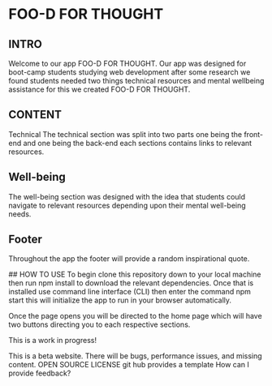 # FOO-D FOR THOUGHT
## INTRO
Welcome to our app FOO-D FOR THOUGHT. Our app was designed for boot-camp students studying web development after some research we found students needed two things technical resources and mental wellbeing assistance for this we created FOO-D FOR THOUGHT. 

## CONTENT
Technical
The technical section was split into two parts one being the front-end and one being the back-end each sections contains links to relevant resources. 

## Well-being
The well-being section was designed with the idea that students could navigate to relevant resources depending upon their mental well-being needs.

## Footer
Throughout the app the footer will provide a random inspirational quote.

## HOW TO USE
To begin clone this repository down to your local machine then run npm install to download the relevant dependencies. Once that is installed use command line interface (CLI) then enter the command npm start this will initialize the app to run in your browser automatically.  

Once the page opens you will be directed to the home page which will have two buttons directing you to each respective sections.

This is a work in progress!

This is a beta website. There will be bugs, performance issues, and missing content.
OPEN SOURCE LICENSE git hub provides a template
How can I provide feedback?